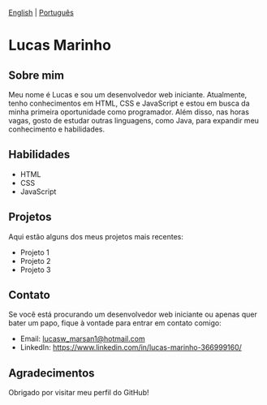 [English](README-en.md) | [Português](README.md)
# Lucas Marinho
## Sobre mim

Meu nome é Lucas e sou um desenvolvedor web iniciante. Atualmente, tenho conhecimentos em HTML, CSS e JavaScript e estou em busca da minha primeira oportunidade como programador. Além disso, nas horas vagas, gosto de estudar outras linguagens, como Java, para expandir meu conhecimento e habilidades.

## Habilidades
* HTML
* CSS
* JavaScript

## Projetos
Aqui estão alguns dos meus projetos mais recentes:

* Projeto 1
* Projeto 2
* Projeto 3


## Contato

Se você está procurando um desenvolvedor web iniciante ou apenas quer bater um papo, fique à vontade para entrar em contato comigo:

* Email: lucasw_marsan1@hotmail.com
* LinkedIn: https://www.linkedin.com/in/lucas-marinho-366999160/
## Agradecimentos

Obrigado por visitar meu perfil do GitHub!
